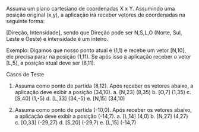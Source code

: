 Assuma um plano cartesiano de coordenadas X x Y. 
Assumindo uma posição original (x,y), a aplicação irá receber vetores de coordenadas na seguinte forma: 

[Direção, Intensidade], sendo que Direção pode ser N,S,L,O (Norte, Sul, Leste e Oeste) e intensidade é um inteiro. 

Exemplo: Digamos que nosso ponto atual é (1,1) e recebe um vetor [N,10], ele precisa parar na posição (1,11). Se após isso a aplicação receber o vetor [L,5], a posição atual deve ser (6,11). 

Casos de Teste

1) Assuma como ponto de partida (8,12). Após receber os vetores abaixo, a aplicação deve exibir a posição (34,10).
a. [N,23] (8,35)
b. [O,7] (1,35)
c. [S,40] (1,-5)
d. [L,33] (34,-5)
e. [N,15] (34,10)

2) Assuma como ponto de partida (-10,0). Após receber os vetores abaixo, a aplicação deve exibir a posição (-14,7).
a. [L,14] (4,0)
b. [N,27] (4,27)
c. [O,33] (-29,27)
d. [S,20] (-29,7)
e. [L,15] (-14,7)

